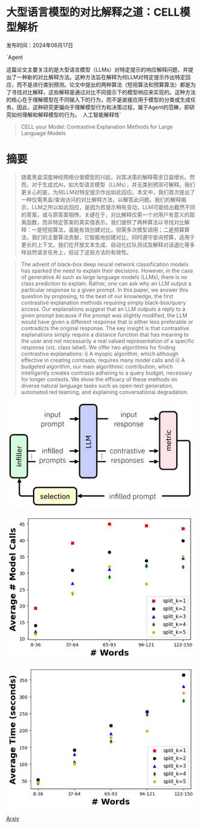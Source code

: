 # 大型语言模型的对比解释之道：CELL模型解析

发布时间：2024年06月17日

`Agent

这篇论文主要关注的是大型语言模型（LLMs）对特定提示的响应解释问题，并提出了一种新的对比解释方法。这种方法旨在解释为何LLM对特定提示作出特定回应，而不是进行类别预测。论文中提出的两种算法（短视算法和预算算法）都是为了寻找对比解释，这些解释是通过对比不同提示下的模型响应来实现的。这种方法的核心在于理解模型在不同输入下的行为，而不是直接应用于模型的分类或生成任务。因此，这种研究更偏向于理解模型行为和决策过程，属于Agent的范畴，即研究如何理解和解释模型的行为。` `人工智能解释性`

> CELL your Model: Contrastive Explanation Methods for Large Language Models

# 摘要

> 随着黑盒深度神经网络分类模型的兴起，对其决策的解释需求日益增长。然而，对于生成式AI，如大型语言模型（LLMs），并无类别预测可解释。我们更关心的是，为何LLM对特定提示作出如此回应。本文中，我们首次提出了一种仅需黑盒/查询访问的对比解释方法，以解答此问题。我们的解释揭示，LLM之所以如此回应，是因为若提示稍有变动，LLM可能给出截然不同的答案，或与原答案相悖。关键在于，对比解释仅需一个对用户有意义的距离函数，而非特定答案的真实值表示。我们提供了两种算法以寻找对比解释：一是短视算法，虽能有效创建对比，但需多次模型调用；二是预算算法，我们的主要算法贡献，它智能地创建对比，同时遵守查询预算，适用于更长的上下文。我们在开放文本生成、自动化红队测试及解释对话退化等多样自然语言任务上，验证了这些方法的有效性。

> The advent of black-box deep neural network classification models has sparked the need to explain their decisions. However, in the case of generative AI such as large language models (LLMs), there is no class prediction to explain. Rather, one can ask why an LLM output a particular response to a given prompt. In this paper, we answer this question by proposing, to the best of our knowledge, the first contrastive explanation methods requiring simply black-box/query access. Our explanations suggest that an LLM outputs a reply to a given prompt because if the prompt was slightly modified, the LLM would have given a different response that is either less preferable or contradicts the original response. The key insight is that contrastive explanations simply require a distance function that has meaning to the user and not necessarily a real valued representation of a specific response (viz. class label). We offer two algorithms for finding contrastive explanations: i) A myopic algorithm, which although effective in creating contrasts, requires many model calls and ii) A budgeted algorithm, our main algorithmic contribution, which intelligently creates contrasts adhering to a query budget, necessary for longer contexts. We show the efficacy of these methods on diverse natural language tasks such as open-text generation, automated red teaming, and explaining conversational degradation.

![大型语言模型的对比解释之道：CELL模型解析](../../../paper_images/2406.11785/x1.png)

![大型语言模型的对比解释之道：CELL模型解析](../../../paper_images/2406.11785/textsumm_modelcalls.png)

![大型语言模型的对比解释之道：CELL模型解析](../../../paper_images/2406.11785/textsumm_time.png)

[Arxiv](https://arxiv.org/abs/2406.11785)